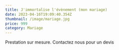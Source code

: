 ```yaml
---
title: J'immortalise l'évènement (mon mariage)
date: 2023-04-16T19:09:40.354Z
thumbnail: /image/mariage.jpg
price: 999
category: Mariage
---
```

P﻿restation sur mesure. Contactez nous pour un devis